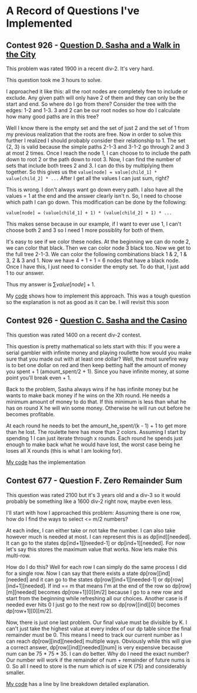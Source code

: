 # A Record of Questions I've Implemented

## Contest 926 - [Question D. Sasha and a Walk in the City](https://codeforces.com/contest/1929/problem/D)

This problem was rated 1900 in a recent div-2. It's very hard.

This question took me 3 hours to solve.

I approached it like this: all the root nodes are completely free to include or exclude.
Any given path will only have 2 of them and they can only be the start and end.
So where do I go from there?
Consider the tree with the edges: 1-2 and 1-3. 3 and 2 can be our root nodes so how do I calculate how many good paths are in this tree?

Well I know there is the empty set and the set of just 2 and the set of 1 from my previous realization that the roots are free.
Now in order to solve this further I realized I should probably consider their relationship to 1.
The set {2, 3} is valid because the simple paths 2-1-3 and 3-1-2 go through 2 and 3 at most 2 times.
Once I reach the node 1, I can choose to to include the path down to root 2 or the path down to root 3.
Now, I can find the number of sets that include both trees 2 and 3. I can do this by multiplying them together. So this gives us the ```value[node] = value[child_1] * value[child_2] * ...``` After I get all the values I can just sum, right?

This is wrong. I don't always want go down every path.
I also have all the values = 1 at the end and the answer clearly isn't n.
So, I need to choose which path I can go down. This modification can be done by the following:
```
value[node] = (value[child_1] + 1) * (value[child_2] + 1) * ...
```
This makes sense because in our example, if I want to ever use 1, I can't choose both 2 and 3 so I need 1 more possiblity for both of them.

It's easy to see if we color these nodes.
At the beginning we can do node 2, we can color that black.
Then we can color node 3 black too.
Now we get to the full tree 2-1-3.
We can color the following combinations black 1 & 2, 1 & 3, 2 & 3 and 1.
Now we have 4 + 1 + 1 = 6 nodes that have a black node.
Once I have this, I just need to consider the empty set.
To do that, I just add 1 to our answer.

Thus my answer is $\sum value[node] + 1$.

My [code](Solutions/D.SashaandaWalkintheCity.cpp) shows how to implement this approach.
This was a tough question so the explanation is not as good as it can be. I will revisit this soon

## Contest 926 - [Question C. Sasha and the Casino](https://codeforces.com/contest/1929/problem/D)
This question was rated 1400 on a recent div-2 contest.

This question is pretty mathematical so lets start with this: If you were a serial gambler with infinite money and playing roullette how would you make sure that you made out with at least one dollar? Well, the most surefire way is to bet one dollar on red and then keep betting half the amount of money you spent + 1 (amount_spent/2 + 1). Since you have infinite money, at some point you'll break even + 1.

Back to the problem, Sasha always wins if he has infinite money but he wants to make back money if he wins on the Xth round. He needs a minimum amount of money to do that. If this minimum is less than what he has on round X he will win some money. Otherwise he will run out before he becomes profitable.

At each round he needs to bet the amount_he_spent/(k - 1) + 1 to get more than he lost. The roulette here has more than 2 colors. Assuming I start by spending 1 I can just iterate through x rounds. Each round he spends just enough to make back what he would have lost, the worst case being he loses all X rounds (this is what I am looking for).

[My code](Solutions/C.SashaAndCasino.py) has the implementation

## Contest 677 - Question F. Zero Remainder Sum
This question was rated 2100 but it's 3 years old and a div-3 so it would probably be something like a 1600 div-2 right now, maybe even less.

I'll start with how I approached this problem: Assuming there is one row, how do I find the ways to select <= m/2 numbers?

At each index, I can either take or not take the number. I can also take however much is needed at most.
I can represent this is as dp[ind][needed].
It can go to the states dp[ind+1][needed-1] or dp[ind+1][needed].
For now let's say this stores the maximum value that works.
Now lets make this multi-row.

How do I do this?
Well for each row I can simply do the same process I did for a single row.
Now I can say that there exists a state dp[row][ind][needed] and it can go to the states dp[row][ind+1][needed-1] or dp[row][ind+1][needed].
If ind == m that means I'm at the end of the row so dp[row][m][needed] becomes dp[row+1][0][m/2] because I go to a new row and start from the beginning while refreshing all our choices.
Another case is if needed ever hits 0 I just go to the next row so dp[row][ind][0] becomes dp[row+1][0][m/2].

Now, there is just one last problem. Our final value must be divisible by K. I can't just take the highest value at every index of our dp table since the final remainder must be 0. This means I need to track our current number as I can reach dp[row][ind][needed] multiple ways.
Obviously while this will give a correct answer, dp[row][ind][needed][num] is very expensive because num can be 75 * 75 * 35.
I can do better. Why do I need the exact number?
Our number will work if the remainder of num + remainder of future nums is 0. So all I need to store is the num which is of size K (75) and considerably smaller.

[My code](Solutions/F.ZeroRemainderSum.cpp) has a line by line breakdown detailed explanation.